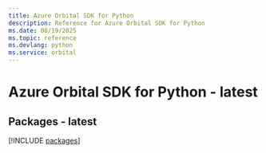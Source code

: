 ```yaml
---
title: Azure Orbital SDK for Python
description: Reference for Azure Orbital SDK for Python
ms.date: 08/19/2025
ms.topic: reference
ms.devlang: python
ms.service: orbital
---
```

# Azure Orbital SDK for Python - latest
## Packages - latest
[!INCLUDE [packages](orbital-index.md)]